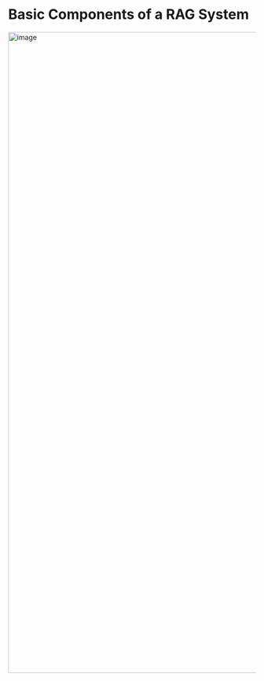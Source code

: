 # Basic Components of a RAG System

<img width="2292" height="1304" alt="image" src="https://github.com/user-attachments/assets/69af5487-0098-4394-8d7b-a59dce7170b8" />


